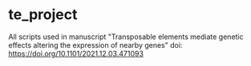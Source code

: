 # te_project
All scripts used in manuscript "Transposable elements mediate genetic effects altering the expression of nearby genes" doi: https://doi.org/10.1101/2021.12.03.471093
